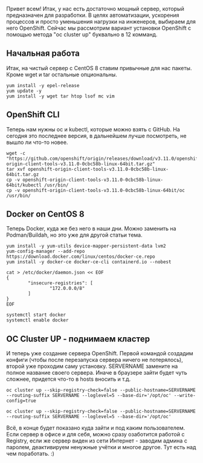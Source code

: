 Привет всем! Итак, у нас есть достаточно мощный сервер, который предназначен для разработки. В целях автоматизации, ускорения процессов и просто уменьшения нагрузки на инженеров, выбираем для него OpenShift. Сейчас мы рассмотрим вариант установки OpenShift с помощью метода "oc cluster up" буквально в 12 комманд.

## Начальная работа

Итак, на чистый сервер с CentOS 8 ставим привычные для нас пакеты. Кроме wget и tar остальные опциональны.
```
yum install -y epel-release
yum update -y
yum install -y wget tar htop lsof mc vim
```

## OpenShift CLI

Теперь нам нужны oc и kubectl, которые можно взять с GitHub. На сегодня это последнее версия, в дальнейшем лучше посмотреть, не вышло ли что-то новее.
```
wget -c "https://github.com/openshift/origin/releases/download/v3.11.0/openshift-origin-client-tools-v3.11.0-0cbc58b-linux-64bit.tar.gz"
tar xvf openshift-origin-client-tools-v3.11.0-0cbc58b-linux-64bit.tar.gz
cp -v openshift-origin-client-tools-v3.11.0-0cbc58b-linux-64bit/kubectl /usr/bin/
cp -v openshift-origin-client-tools-v3.11.0-0cbc58b-linux-64bit/oc /usr/bin/
```

## Docker on CentOS 8

Теперь Docker, куда же без него в наши дни. Можно заменить на Podman/Buildah, но это уже для другой статьи тема.
```
yum install -y yum-utils device-mapper-persistent-data lvm2
yum-config-manager --add-repo https://download.docker.com/linux/centos/docker-ce.repo
yum install -y docker-ce docker-ce-cli containerd.io --nobest

cat > /etc/docker/daemon.json << EOF
{
        "insecure-registries": [
                "172.0.0.0/8"
        ]
}
EOF

systemctl start docker
systemctl enable docker
```

## OC Cluster UP - поднимаем кластер

И теперь уже создание сервера OpenShift. Первой командой создадим конфиги (чтобы после перезапуска сервера ничего не потерялось), второй уже проходим саму установку. SERVERNAME замените на полное название своего сервера. Иначе в браузере зайти будет чуть сложнее, придется что-то в hosts вносить и т.д.
```
oc cluster up --skip-registry-check=false --public-hostname=SERVERNAME --routing-suffix SERVERNAME --loglevel=5 --base-dir='/opt/oc' --write-config=true

oc cluster up --skip-registry-check=false --public-hostname=SERVERNAME --routing-suffix SERVERNAME --loglevel=5 --base-dir='/opt/oc'
```

Всё, в конце будет показано куда зайти и под каким пользователем. Если сервер в офисе и для себя, можно сразу озаботится работой с Registry, если же сервер виден из сети Интернет - заводим админа с паролем, деактивируем ненужные учётки и многое другое. Тут есть над чем поработать. :)
